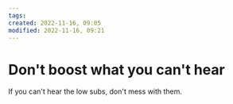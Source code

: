 ```yaml
---
tags: 
created: 2022-11-16, 09:05
modified: 2022-11-16, 09:21
---
```


# Don't boost what you can't hear
If you can't hear the low subs, don't mess with them.